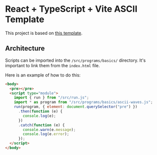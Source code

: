 # React + TypeScript + Vite ASCII Template

This project is based on [this template](https://play.ertdfgcvb.xyz/).

## Architecture

Scripts can be imported into the `/src/programs/basics/` directory. It's important to link them from the `index.html` file.

Here is an example of how to do this:

```html
<body>
  <pre></pre>
  <script type="module">
    import { run } from "/src/run.js";
    import * as program from "/src/programs/basics/ascii-waves.js";
    run(program, { element: document.querySelector("pre") })
      .then(function (e) {
        console.log(e);
      })
      .catch(function (e) {
        console.warn(e.message);
        console.log(e.error);
      });
  </script>
</body>
```
